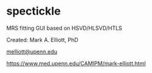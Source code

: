 # spectickle
MRS fitting GUI based on HSVD/HLSVD/HTLS

Created: Mark A. Elliott, PhD

   melliott@upenn.edu
   
   https://www.med.upenn.edu/CAMIPM/mark-elliott.html
